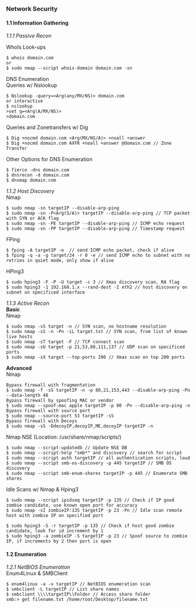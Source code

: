 ### Network Security  
#### 1.1 Information Gathering
_1.1.1 Passive Recon_  

WhoIs Look-ups
```
$ whois domain.com
or
$ sudo nmap --script whois-domain domain.com -sn
```
DNS Enumeration  
Queries w/ Nslookup
```
$ Nslookup -query=<Arg(any/MX/NS)> domain.com
or interactive
$ nslookup
>set q=<Arg(A/MX/NS)>
>domain.com
```
Queries and Zonetransfers w/ Dig
```
$ Dig +nocmd domain.com <Arg(MX/NS/A)> +noall +answer
$ Dig +nocmd domain.com AXFR +noall +answer @domain.com // Zone Transfer
```
Other Options for DNS Enumeration
```
$ fierce -dns domain.com
$ dnsrecon -d domain.com
$ dnsmap domain.com
```

_1.1.2 Host Discovery_  
Nmap
```
$ sudo nmap -sn targetIP --disable-arp-ping
$ sudo nmap -sn -P<Arg(S/A)> targetIP --disable-arp-ping // TCP packet with SYN or ACK flag
$ sudo nmap -sn -PE targetIP --disable-arp-ping // ICMP echo request
$ sudo nmap -sn -PP targetIP --disable-arp-ping // Timestamp request
```
FPing
```
$ fping -A targetIP -e  // send ICMP echo packet, check if alive
$ fping -q -a -g target/24 -r 0 -e // send ICMP echo to subnet with no retries in quiet mode, only show if alive
```
HPing3
```
$ sudo hping3 -F -P -U target -c 3 // Xmas discovery scan, RA flag
$ sudo hping3 -1 192.168.1.x --rand-dest -I eth2 // host discovery on subnet on specificed interface
```

_1.1.3 Active Recon_  
**Basic**  
Nmap
```
$ sudo nmap -sS target -n // SYN scan, no hostname resolution
$ sudo nmap -sS -n -Pn -iL target.txt // SYN scan, from list of known live hosts
$ sudo nmap -sT target -F // TCP connect scan
$ sudo nmap -sU target -p 21,53,80,111,137 // UDP scan on specificed ports
$ sudo nmap -sX target --top-ports 200 // Xmas scan on top 200 ports
```
**Advanced**  
Nmap
```
Bypass firewall with fragmentation  
$ sudo nmap -f -sS targetIP -n -p 80,21,153,443 --disable-arp-ping -Pn --data-length 48
Bypass firewall by spoofing MAC or vendor 
$ sudo nmap --spoof-mac apple targetIP -p 80 -Pn --disable-arp-ping -n 
Bypass firewall with source port
$ sudo nmap --source-port 53 targetIP -sS
Bypass firewall with Decoys
$ sudo nmap -sS -DdecoyIP,decoyIP,ME,decoyIP targetIP -n
```
Nmap NSE (Location: /usr/share/nmap/scripts/)
```
$ sudo nmap --script-updatedb // Update NSE DB
$ sudo nmap --script-help "smb*" and discovery // search for script
$ sudo nmap --script auth targetIP // all authentication scripts, loud
$ sudo nmap --script smb-os-discovery -p 445 targetIP // SMB OS discovery
$ sudo nmap --script smb-enum-shares targetIP -p 445 // Enumerate SMB shares
```
Idle Scans w/ Nmap & Hping3
```
$ sudo nmap --script ipidseq targetIP -p 135 // Check if IP good zombie candidate, use known open port for accuracy
$ sudo nmap -sI zombieIP:135 targetIP -p 23 -Pn // Idle scan remote host with zombie IP on specified port

$ sudo hping3 -S -r targetIP -p 135 // Check if host good zombie candidate, look for id increment by 1
$ sudo hping3 -a zombieIP -S targetIP -p 23 // Spoof source to zombie IP, if increments by 2 then port is open
```
#### 1.2 Enumeration  
_1.2.1 NetBIOS Enumeration_  
Enum4Linux & SMBClient
```
$ enum4linux -a -v targetIP // NetBIOS enumeration scan
$ smbclient -L targetIP // List share names
$ smbclient \\\\targetIP\\Folder // Access share folder
smb:> get filename.txt /home/root/Desktop/filename.txt
```
